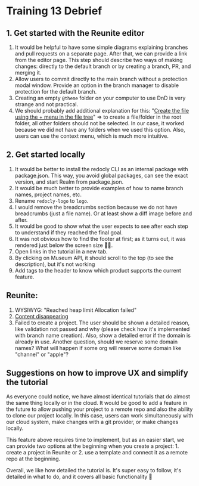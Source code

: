 # Training 13 Debrief

## 1. Get started with the Reunite editor
1. It would be helpful to have some simple diagrams explaining branches and pull requests on a separate page. After that, we can provide a link from the editor page. This step should describe two ways of making changes: directly to the default branch or by creating a branch, PR, and merging it.
2. Allow users to commit directly to the main branch without a protection modal window. Provide an option in the branch manager to disable protection for the default branch.
3. Creating an empty `@theme` folder on your computer to use DnD is very strange and not practical.
4. We should probably add additional explanation for this: "[Create the file using the + menu in the file tree](https://redocly.com/docs/realm/get-started/start-reunite-editor#add-more-pages)" => to create a file/folder in the root folder, all other folders should not be selected. In our case, it worked because we did not have any folders when we used this option. Also, users can use the context menu, which is much more intuitive.
  
## 2. Get started locally
1. It would be better to install the redocly CLI as an internal package with package.json. This way, you avoid global packages, can see the exact version, and start Realm from package.json.
2. It would be much better to provide examples of how to name branch names, project names, etc.
3. Rename `redocly-logo` to `logo`.
4. I would remove the breadcrumbs section because we do not have breadcrumbs (just a file name). Or at least show a diff image before and after.
5. It would be good to show what the user expects to see after each step to understand if they reached the final goal.
6. It was not obvious how to find the footer at first; as it turns out, it was rendered just below the screen size 🙈😁.
7. Open links in the tutorial in a new tab.
8. By clicking on Museum API, it should scroll to the top (to see the description), but it's not working
9. Add tags to the header to know which product supports the current feature.

## Reunite:
1. WYSIWYG: "Reached heap limit Allocation failed"
2. [Content disappearing](https://github.com/Redocly/redocly/issues/9763#issuecomment-2247779136)
3. Failed to create a project. The user should be shown a detailed reason, like validation not passed and why (please check how it's implemented with branch name creation). Also, show a detailed error if the domain is already in use. Another question, should we reserve some domain names? What will happen if some org will reserve some domain like "channel" or "apple"?

## Suggestions on how to improve UX and simplify the tutorial
As everyone could notice, we have almost identical tutorials that do almost the same thing locally or in the cloud. It would be good to add a feature in the future to allow pushing your project to a remote repo and also the ability to clone our project locally. In this case, users can work simultaneously with our cloud system, make changes with a git provider, or make changes locally.

This feature above requires time to implement, but as an easier start, we can provide two options at the beginning when you create a project: 1. create a project in Reunite or 2. use a template and connect it as a remote repo at the beginning.

Overall, we like how detailed the tutorial is. It's super easy to follow, it's detailed in what to do, and it covers all basic functionality 💙
